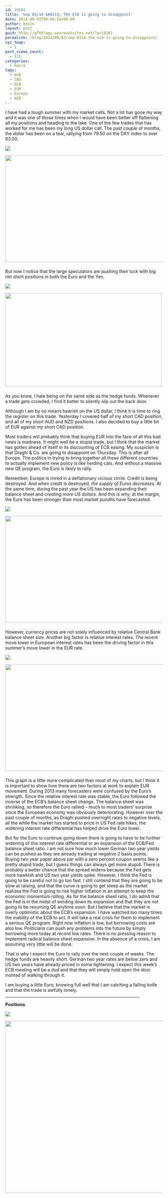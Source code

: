 ```yaml
---
id: 19161
title: 'Sep 03/14 &#8211; The ECB is going to disappoint'
date: 2014-09-03T09:04:24+00:00
author: kevin
layout: post
guid: http://gfbblogs.azurewebsites.net/?p=19161
permalink: /blog/2014/09/03/sep-0314-the-ecb-is-going-to-disappoint/
xyz_twap:
  - 1
post_views_count:
  - 115
categories:
  - macro
tags:
  - AUD
  - CAD
  - ECB
  - EUR
  - Europe
  - NZD
---
```

I have had a tough summer with my market calls. Not a lot has gone my way and it was one of those times when I would have been better off flattening all my positions and heading to the lake. One of the few trades that has worked for me has been my long US dollar call. The past couple of months, the dollar has been on a tear, rallying from 79.50 on the DXY index to over 83.00.


  <img src="http://themacrotourist.com/pictures/Azure/DXYSep0314.png"><img class="size-full wp-image-14271" style="padding-top: 1.0em;padding-bottom: 0.5em;" style="margin:30px auto;display:block;" src="http://themacrotourist.com/pictures/Azure/DXYSep0314.png" width="600" height="342">

But now I notice that the large speculators are pushing their luck with big net short positions in both the Euro and the Yen.


  <img src="http://themacrotourist.com/pictures/Azure/CFTCSep0314.png"><img class="size-full wp-image-14271" style="padding-top: 1.0em;padding-bottom: 0.5em;" style="margin:30px auto;display:block;" src="http://themacrotourist.com/pictures/Azure/CFTCSep0314.png" width="500" height="300">

As you know, I hate being on the same side as the hedge funds. Whenever a trade gets crowded, I find it better to silently slip out the back door. 

Although I am by no means bearish on the US dollar, I think it is time to ring the register on this trade. Yesterday I covered half of my short CAD position, and all of my short AUD and NZD positions. I also decided to buy a little bit of EUR against my short CAD position.

Most traders will probably think that buying EUR into the face of all this bad news is madness. It might well be a stupid trade, but I think that the market has gotten ahead of itself in its discounting of ECB easing. My suspicion is that Draghi & Co. are going to disappoint on Thursday. This is after all Europe. The politics in trying to bring together all these different countries to actually implement new policy is like herding cats. And without a massive new QE program, the Euro is likely to rally. 

Remember, Europe is mired in a deflationary vicious circle. Credit is being destroyed. And when credit is destroyed, _the supply of Euros decreases._ At the same time, during the past year the US has been expanding their balance sheet and _creating more US dollars._ And this is why, at the margin, the Euro has been stronger than most market pundits have forecasted. 


  <img src="http://themacrotourist.com/pictures/Azure/FEDEUROSep0314.png"><img class="size-full wp-image-14271" style="padding-top: 1.0em;padding-bottom: 0.5em;" style="margin:30px auto;display:block;" src="http://themacrotourist.com/pictures/Azure/FEDEUROSep0314.png" width="600" height="342">

However, currency prices are not solely influenced by relative Central Bank balance sheet size. Another big factor is relative interest rates. The recent move lower in European interest rates has been the driving factor in this summer&#8217;s move lower in the EUR rate.


  <img src="http://themacrotourist.com/pictures/Azure/EURSep0314.png"><img class="size-full wp-image-14271" style="padding-top: 1.0em;padding-bottom: 0.5em;" style="margin:30px auto;display:block;" src="http://themacrotourist.com/pictures/Azure/EURSep0314.png" width="600" height="342">

This graph is a little more complicated than most of my charts, but I think it is important to show how there are two factors at work to explain EUR movement. During 2013 many forecasters were confused by the Euro&#8217;s strength. Since the relative interest rate was stable, the Euro followed the inverse of the ECB&#8217;s balance sheet change. The balance sheet was shrinking, so therefore the Euro rallied &#8211; much to most traders&#8217; surprise since the European economy was obviously deteriorating. However over the past couple of months, as Draghi pushed overnight rates to negative levels, all the while the market has started to price in US Fed rate hikes, the widening interest rate differential has helped drive the Euro lower. 

But for the Euro to continue going down there is going to have to be further widening of this interest rate differential or an expansion of the ECB/Fed balance sheet ratio. I am not sure how much lower German two year yields can be pushed as they are already trading at negative 2 basis points. Buying two year paper above par with a zero percent coupon seems like a pretty stupid trade, but I guess things can always get more stupid. There is probably a better chance that the spread widens because the Fed gets more hawkish and US two year yields spike. However, I think the Fed is going to be careful not to go too fast. I still contend that they are going to be slow at raising, and that the curve is going to get steep as the market realizes the Fed is going to risk higher inflation in an attempt to keep the economic momentum rolling. As for the balance sheet ratio, I do admit that the Fed is in the midst of winding down its expansion and that they are not going to be resuming QE anytime soon. But I believe that the market is overly optimistic about the ECB&#8217;s expansion. I have watched too many times the inability of the ECB to act. It will take a real crisis for them to implement a serious QE program. Right now inflation is low, but borrowing costs are also low. Politicians can push any problems into the future by simply borrowing more today at record low rates. There is no pressing reason to implement radical balance sheet expansion. In the absence of a crisis, I am assuming very little will be done. 

That is why I expect the Euro to rally over the next couple of weeks. The hedge funds are heavily short. German two year rates are below zero and US two years have already priced in some tightening. I expect this week&#8217;s ECB meeting will be a dud and that they will simply hold open the door instead of walking through it. 

I am buying a little Euro, knowing full well that I am catching a falling knife and that the trade is awfully lonely.

<hr size="3" width="85%" />

**Positions**


  <img src="http://themacrotourist.com/pictures/Azure/PositionsSep0314.png"><img class="size-full wp-image-14271" style="padding-top: 1.0em;padding-bottom: 0.5em;" style="margin:30px auto;display:block;" src="http://themacrotourist.com/pictures/Azure/PositionsSep0314.png" width="600" height="550"></p>